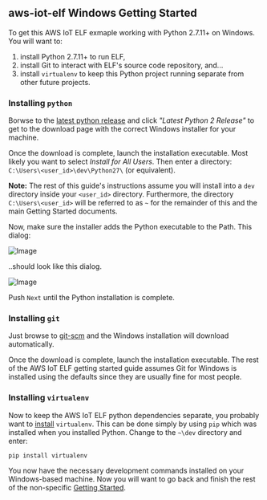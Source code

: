 ## aws-iot-elf Windows Getting Started

To get this AWS IoT ELF exmaple working with Python 2.7.11+ on Windows. You will want to:

1. install Python 2.7.11+ to run ELF,
2. install Git to interact with ELF's source code repository, and... 
3. install `virtualenv` to keep this Python project running separate from other future projects.

### Installing `python`
Borwse to the [latest python release](https://www.python.org/downloads/windows/) and click *"Latest Python 2 Release"* to get to the download page with the correct Windows installer for your machine. 

Once the download is complete, launch the installation executable. Most likely you want to select *Install for All Users*. Then enter a directory: `C:\Users\<user_id>\dev\Python27\` (or equivalent). 

**Note:** The rest of this guide's instructions assume you will install into a `dev` directory inside your `<user_id>` directory. Furthermore, the directory `C:\Users\<user_id>` will be referred to as `~` for the remainder of this and the main Getting Started documents.

Now, make sure the installer adds the Python executable to the Path. This dialog:

![Image](../master/docs/Python-install-add-to-path.PNG?raw=true)

..should look like this dialog. 

![Image](../master/docs/Python-install-add-to-path-selected.PNG?raw=true)


Push `Next` until the Python installation is complete. 

### Installing `git`
Just browse to [git-scm](https://git-scm.com/download/win) and the Windows installation will download automatically.

Once the download is complete, launch the installation executable. The rest of the AWS IoT ELF getting started guide assumes Git for Windows is installed using the defaults since they are usually fine for most people.

### Installing `virtualenv`
Now to keep the AWS IoT ELF python dependencies separate, you probably want to [install](https://virtualenv.pypa.io/en/stable/installation/) `virtualenv`. This can be done simply by using `pip` which was installed when you installed Python. Change to the `~\dev` directory and enter:

```
pip install virtualenv
``` 

You now have the necessary development commands installed on your Windows-based machine. Now you will want to go back and finish the rest of the non-specific [Getting Started](https://github.com/awslabs/aws-iot-elf).